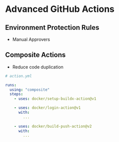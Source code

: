 # Advanced GitHub Actions

## Environment Protection Rules

* Manual Approvers

## Composite Actions

* Reduce code duplication

```yaml
# action.yml

runs:
  using: "composite"
  steps:
    - uses: docker/setup-buildx-action@v1

    - uses: docker/login-action@v1
      with:
        ...
    
    - uses: docker/build-push-action@v2
      with:
        ...
```
